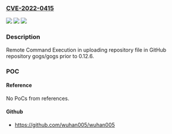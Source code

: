 ### [CVE-2022-0415](https://cve.mitre.org/cgi-bin/cvename.cgi?name=CVE-2022-0415)
![](https://img.shields.io/static/v1?label=Product&message=gogs%2Fgogs&color=blue)
![](https://img.shields.io/static/v1?label=Version&message=%3C%200.12.6%20&color=brighgreen)
![](https://img.shields.io/static/v1?label=Vulnerability&message=CWE-20%20Improper%20Input%20Validation&color=brighgreen)

### Description

Remote Command Execution in uploading repository file in GitHub repository gogs/gogs prior to 0.12.6.

### POC

#### Reference
No PoCs from references.

#### Github
- https://github.com/wuhan005/wuhan005

